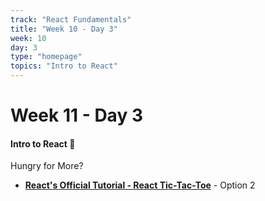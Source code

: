 ```yaml
---
track: "React Fundamentals"
title: "Week 10 - Day 3"
week: 10
day: 3
type: "homepage"
topics: "Intro to React"
---
```


# Week 11 - Day 3

#### Intro to React 🎉

Hungry for More? 
- [**React's Official Tutorial - React Tic-Tac-Toe**](https://reactjs.org/tutorial/tutorial.html) - Option 2